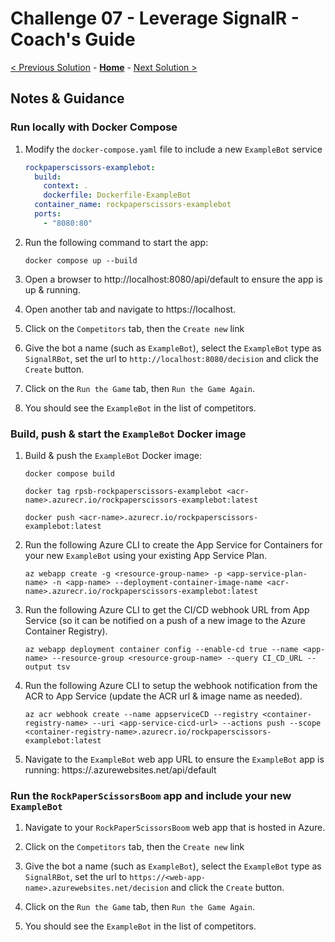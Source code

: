 # Challenge 07 - Leverage SignalR - Coach's Guide

[< Previous Solution](./Solution-06.md) - **[Home](./README.md)** - [Next Solution >](./Solution-07.md)

## Notes & Guidance

### Run locally with Docker Compose

1.  Modify the `docker-compose.yaml` file to include a new `ExampleBot` service

    ```yaml
    rockpaperscissors-examplebot:
      build:
        context: .
        dockerfile: Dockerfile-ExampleBot
      container_name: rockpaperscissors-examplebot
      ports:
        - "8080:80"
    ```

1.  Run the following command to start the app:

    ```shell
    docker compose up --build
    ```

1.  Open a browser to http://localhost:8080/api/default to ensure the app is up & running.

1.  Open another tab and navigate to https://localhost.

1.  Click on the `Competitors` tab, then the `Create new` link

1.  Give the bot a name (such as `ExampleBot`), select the `ExampleBot` type as `SignalRBot`, set the url to `http://localhost:8080/decision` and click the `Create` button.

1.  Click on the `Run the Game` tab, then `Run the Game Again`.

1.  You should see the `ExampleBot` in the list of competitors.

### Build, push & start the `ExampleBot` Docker image

1.  Build & push the `ExampleBot` Docker image:

    ```shell
    docker compose build

    docker tag rpsb-rockpaperscissors-examplebot <acr-name>.azurecr.io/rockpaperscissors-examplebot:latest

    docker push <acr-name>.azurecr.io/rockpaperscissors-examplebot:latest
    ```

1.  Run the following Azure CLI to create the App Service for Containers for your new `ExampleBot` using your existing App Service Plan.

    ```shell
    az webapp create -g <resource-group-name> -p <app-service-plan-name> -n <app-name> --deployment-container-image-name <acr-name>.azurecr.io/rockpaperscissors-examplebot:latest
    ```

1.  Run the following Azure CLI to get the CI/CD webhook URL from App Service (so it can be notified on a push of a new image to the Azure Container Registry).

    ```shell
    az webapp deployment container config --enable-cd true --name <app-name> --resource-group <resource-group-name> --query CI_CD_URL --output tsv
    ```

1.  Run the following Azure CLI to setup the webhook notification from the ACR to App Service (update the ACR url & image name as needed).

    ```shell
    az acr webhook create --name appserviceCD --registry <container-registry-name> --uri <app-service-cicd-url> --actions push --scope <container-registry-name>.azurecr.io/rockpaperscissors-examplebot:latest
    ```

1.  Navigate to the `ExampleBot` web app URL to ensure the `ExampleBot` app is running: https://<web-app-name>.azurewebsites.net/api/default

### Run the `RockPaperScissorsBoom` app and include your new `ExampleBot`

1.  Navigate to your `RockPaperScissorsBoom` web app that is hosted in Azure.

1.  Click on the `Competitors` tab, then the `Create new` link

1.  Give the bot a name (such as `ExampleBot`), select the `ExampleBot` type as `SignalRBot`, set the url to `https://<web-app-name>.azurewebsites.net/decision` and click the `Create` button.

1.  Click on the `Run the Game` tab, then `Run the Game Again`.

1.  You should see the `ExampleBot` in the list of competitors.

